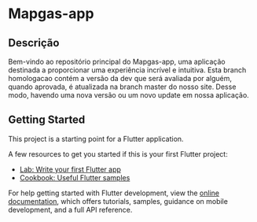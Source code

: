 # Mapgas-app

## Descrição
Bem-vindo ao repositório principal do Mapgas-app, uma aplicação destinada a proporcionar uma experiência incrível e intuitiva. Esta branch homologacao contém a versão da dev que será avaliada por alguém, quando aprovada, é atualizada na branch master do nosso site. Desse modo, havendo uma nova versão ou um novo update em nossa aplicação.


## Getting Started

This project is a starting point for a Flutter application.

A few resources to get you started if this is your first Flutter project:

- [Lab: Write your first Flutter app](https://docs.flutter.dev/get-started/codelab)
- [Cookbook: Useful Flutter samples](https://docs.flutter.dev/cookbook)

For help getting started with Flutter development, view the
[online documentation](https://docs.flutter.dev/), which offers tutorials,
samples, guidance on mobile development, and a full API reference.

